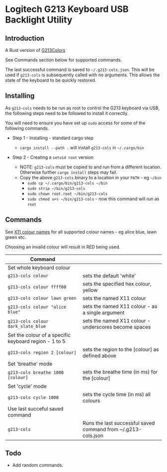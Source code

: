 # Logitech G213 Keyboard USB Backlight Utility

## Introduction

A Rust version of [G213Colors](https://github.com/SebiTimeWaster/G213Colors)

See Commands section below for supported commands.

The last successful command is saved to `~/.g213-cols.json`. This will be used if `g213-cols` is subsequently called with no arguments. This allows the state of the keyboard to be quickly restored.

## Installing

As `g213-cols` needs to be run as root to control the G213 keyboard via USB, the following steps need to be followed to install it correctly.

You will need to ensure you have set up `sudo` access for some of the following commands.

- Step 1 - Installing - standard cargo step
  - `cargo install --path .` will install `g213-cols` in `~/.cargo/bin`

- Step 2 - Creating a `setuid root` version
  - NOTE: `g213-cols` must be copied to and run from a different location. Otherwise further `cargo install` steps may fail.
  - Copy the above `g213-cols` binary to a location in your `PATH` - eg `~/bin`
    - `sudo cp ~/.cargo/bin/g213-cols ~/bin`
    - `sudo strip ~/bin/g213-cols`
    - `sudo chown root.root ~/bin/g213-cols`
    - `sudo chmod u+s ~/bin/g213-cols` - now this command will run as `root`

## Commands

See [X11 colour names](https://en.wikipedia.org/wiki/X11_color_names) for all supported colour names - eg alice blue, lawn green etc.

Choosing an invalid colour will result in RED being used.

| Command                                               |                                                               |
| ----------------------------------------------------- | ------------------------------------------------------------- |
| Set whole keyboard colour                             |                                                               |
| `g213-cols colour`                                    | sets the default 'white'                                      |
| `g213-cols colour ffff00`                             | sets the specified hex colour, yellow                         |
| `g213-cols colour lawn green`                         | sets the named X11 colour                                     |
| `g213-cols colour "alice blue"`                       | sets the named X11 colour - as a single argument              |
| `g213-cols colour dark_slate_blue`                    | sets the named X11 colour - underscores become spaces         |
| Set the colour of a specific keyboard region - 1 to 5 |                                                               |
| `g213-cols region 2 [colour]`                         | sets the region to the [colour] as defined above              |
| Set 'breathe' mode                                    |                                                               |
| `g213-cols breathe 1000 [colour]`                     | sets the breathe time (in ms) for the [colour]                |
| Set 'cycle' mode                                      |                                                               |
| `g213-cols cycle 1000`                                | sets the cycle time (in ms) all colours                       |
| Use last succeful saved command                       |                                                               |
| `g213-cols`                                           | Runs the last successful saved command from ~/.g213-cols.json |

## Todo

- Add random commands.

